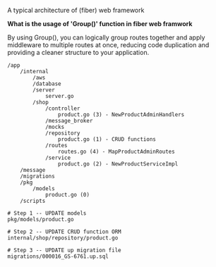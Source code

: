 A typical architecture of (fiber) web framework

**What is the usage of 'Group()' function in fiber web framwork**

By using Group(), you can logically group routes together and apply middleware to multiple routes at once, reducing code duplication and providing a cleaner structure to your application.


```
/app
    /internal
        /aws
        /database
        /server
            server.go
        /shop
            /controller
                product.go (3) - NewProductAdminHandlers
            /message_broker
            /mocks
            /repository
                product.go (1) - CRUD functions
            /routes
                routes.go (4) - MapProductAdminRoutes
            /service
                product.go (2) - NewProductServiceImpl
    /message
    /migrations
    /pkg
        /models
            product.go (0)
    /scripts
```

```
# Step 1 -- UPDATE models
pkg/models/product.go

# Step 2 -- UPDATE CRUD function ORM
internal/shop/repository/product.go

# Step 3 -- UPDATE up migration file
migrations/000016_GS-6761.up.sql

```